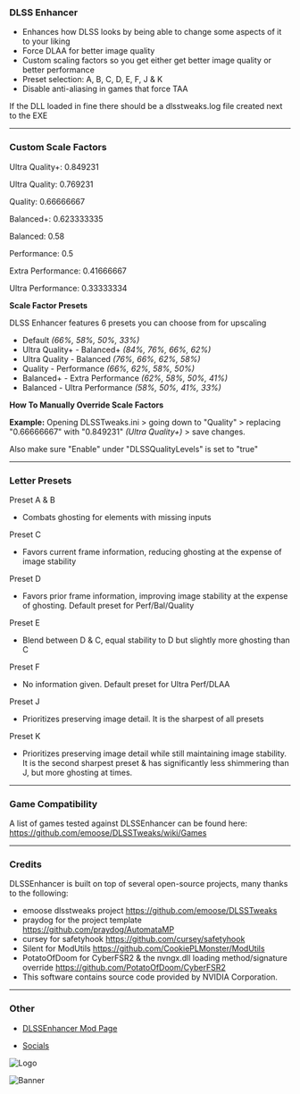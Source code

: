 ### DLSS Enhancer

- Enhances how DLSS looks by being able to change some aspects of it to your liking
- Force DLAA for better image quality
- Custom scaling factors so you get either get better image quality or better performance
- Preset selection: A, B, C, D, E, F, J & K
- Disable anti-aliasing in games that force TAA

If the DLL loaded in fine there should be a dlsstweaks.log file created next to the EXE

---
### Custom Scale Factors

Ultra Quality+: 0.849231

Ultra Quality: 0.769231

Quality: 0.66666667

Balanced+: 0.623333335

Balanced: 0.58

Performance: 0.5

Extra Performance: 0.41666667

Ultra Performance: 0.33333334

**Scale Factor Presets**

DLSS Enhancer features 6 presets you can choose from for upscaling

- Default *(66%, 58%, 50%, 33%)*
- Ultra Quality+ - Balanced+ *(84%, 76%, 66%, 62%)*
- Ultra Quality - Balanced *(76%, 66%, 62%, 58%)*
- Quality - Performance *(66%, 62%, 58%, 50%)*
- Balanced+ - Extra Performance *(62%, 58%, 50%, 41%)*
- Balanced - Ultra Performance *(58%, 50%, 41%, 33%)*


**How To Manually Override Scale Factors**

**Example:** Opening DLSSTweaks.ini > going down to "Quality" > replacing "0.66666667" with "0.849231" *(Ultra Quality+)* > save changes. 

Also make sure "Enable" under "DLSSQualityLevels" is set to "true"

---
### Letter Presets

Preset A & B
- Combats ghosting for elements with missing inputs

Preset C
- Favors current frame information, reducing ghosting at the expense of image stability

Preset D
- Favors prior frame information, improving image stability at the expense of ghosting. Default preset for Perf/Bal/Quality

Preset E
- Blend between D & C, equal stability to D but slightly more ghosting than C

Preset F
- No information given. Default preset for Ultra Perf/DLAA

Preset J
- Prioritizes preserving image detail. It is the sharpest of all presets

Preset K
- Prioritizes preserving image detail while still maintaining image stability. It is the second sharpest preset & has significantly less shimmering than J, but more ghosting at times.

---
### Game Compatibility
A list of games tested against DLSSEnhancer can be found here: https://github.com/emoose/DLSSTweaks/wiki/Games

---
### Credits
DLSSEnhancer is built on top of several open-source projects, many thanks to the following:

- emoose dlsstweaks project https://github.com/emoose/DLSSTweaks
- praydog for the project template https://github.com/praydog/AutomataMP
- cursey for safetyhook https://github.com/cursey/safetyhook
- Silent for ModUtils https://github.com/CookiePLMonster/ModUtils
- PotatoOfDoom for CyberFSR2 & the nvngx.dll loading method/signature override https://github.com/PotatoOfDoom/CyberFSR2
- This software contains source code provided by NVIDIA Corporation.

---
### Other

- [DLSSEnhancer Mod Page](https://www.nexusmods.com/site/mods/998)

- [Socials](https://linktr.ee/Hybred)

![Logo](https://github.com/user-attachments/assets/d567f3ec-76be-46d9-8b12-82380a4d4e5d)

![Banner](https://github.com/user-attachments/assets/9ba6c82e-279e-47ec-bf5e-600a687ee5c0)
